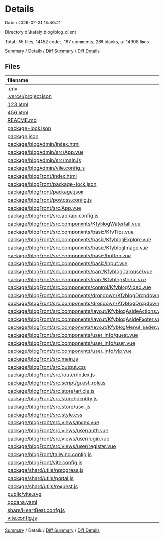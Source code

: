 # Details

Date : 2025-07-24 15:49:21

Directory d:\\kafeiy_blog\\blog_client

Total : 55 files,  14452 codes, 167 comments, 289 blanks, all 14908 lines

[Summary](results.md) / Details / [Diff Summary](diff.md) / [Diff Details](diff-details.md)

## Files
| filename | language | code | comment | blank | total |
| :--- | :--- | ---: | ---: | ---: | ---: |
| [.env](/.env) | Properties | 1 | 1 | 0 | 2 |
| [.vercel/project.json](/.vercel/project.json) | JSON | 1 | 0 | 0 | 1 |
| [123.html](/123.html) | HTML | 232 | 6 | 11 | 249 |
| [456.html](/456.html) | HTML | 11 | 0 | 1 | 12 |
| [README.md](/README.md) | Markdown | 3 | 0 | 3 | 6 |
| [package-lock.json](/package-lock.json) | JSON | 8,726 | 0 | 1 | 8,727 |
| [package.json](/package.json) | JSON | 39 | 0 | 1 | 40 |
| [package/blogAdmin/index.html](/package/blogAdmin/index.html) | HTML | 12 | 0 | 1 | 13 |
| [package/blogAdmin/src/App.vue](/package/blogAdmin/src/App.vue) | vue | 7 | 0 | 4 | 11 |
| [package/blogAdmin/src/main.js](/package/blogAdmin/src/main.js) | JavaScript | 4 | 0 | 1 | 5 |
| [package/blogAdmin/vite.config.js](/package/blogAdmin/vite.config.js) | JavaScript | 15 | 0 | 1 | 16 |
| [package/blogFront/index.html](/package/blogFront/index.html) | HTML | 15 | 0 | 3 | 18 |
| [package/blogFront/package-lock.json](/package/blogFront/package-lock.json) | JSON | 1,578 | 0 | 1 | 1,579 |
| [package/blogFront/package.json](/package/blogFront/package.json) | JSON | 18 | 0 | 1 | 19 |
| [package/blogFront/postcss.config.js](/package/blogFront/postcss.config.js) | JavaScript | 6 | 1 | 0 | 7 |
| [package/blogFront/src/App.vue](/package/blogFront/src/App.vue) | vue | 14 | 0 | 4 | 18 |
| [package/blogFront/src/api/api.config.js](/package/blogFront/src/api/api.config.js) | JavaScript | 10 | 1 | 0 | 11 |
| [package/blogFront/src/components/KfyblogWaterfall.vue](/package/blogFront/src/components/KfyblogWaterfall.vue) | vue | 540 | 28 | 45 | 613 |
| [package/blogFront/src/components/basic/KfyTips.vue](/package/blogFront/src/components/basic/KfyTips.vue) | vue | 69 | 0 | 12 | 81 |
| [package/blogFront/src/components/basic/KfyblogExplore.vue](/package/blogFront/src/components/basic/KfyblogExplore.vue) | vue | 40 | 0 | 3 | 43 |
| [package/blogFront/src/components/basic/KfyblogImage.vue](/package/blogFront/src/components/basic/KfyblogImage.vue) | vue | 1 | 6 | 0 | 7 |
| [package/blogFront/src/components/basic/button.vue](/package/blogFront/src/components/basic/button.vue) | vue | 36 | 0 | 5 | 41 |
| [package/blogFront/src/components/basic/input.vue](/package/blogFront/src/components/basic/input.vue) | vue | 87 | 0 | 11 | 98 |
| [package/blogFront/src/components/card/KfyblogCarousel.vue](/package/blogFront/src/components/card/KfyblogCarousel.vue) | vue | 8 | 12 | 5 | 25 |
| [package/blogFront/src/components/card/KfyblogModal.vue](/package/blogFront/src/components/card/KfyblogModal.vue) | vue | 131 | 13 | 14 | 158 |
| [package/blogFront/src/components/control/KfyblogVideo.vue](/package/blogFront/src/components/control/KfyblogVideo.vue) | vue | 25 | 10 | 2 | 37 |
| [package/blogFront/src/components/dropdown/KfyblogDropdown.vue](/package/blogFront/src/components/dropdown/KfyblogDropdown.vue) | vue | 171 | 15 | 17 | 203 |
| [package/blogFront/src/components/dropdown/KfyblogDropdownItem.vue](/package/blogFront/src/components/dropdown/KfyblogDropdownItem.vue) | vue | 59 | 13 | 5 | 77 |
| [package/blogFront/src/components/layout/KfyblogAsideActions.vue](/package/blogFront/src/components/layout/KfyblogAsideActions.vue) | vue | 130 | 6 | 6 | 142 |
| [package/blogFront/src/components/layout/KfyblogAsideFooter.vue](/package/blogFront/src/components/layout/KfyblogAsideFooter.vue) | vue | 10 | 0 | 0 | 10 |
| [package/blogFront/src/components/layout/KfyblogMenuHeader.vue](/package/blogFront/src/components/layout/KfyblogMenuHeader.vue) | vue | 37 | 0 | 4 | 41 |
| [package/blogFront/src/components/user_info/guest.vue](/package/blogFront/src/components/user_info/guest.vue) | vue | 44 | 0 | 4 | 48 |
| [package/blogFront/src/components/user_info/user.vue](/package/blogFront/src/components/user_info/user.vue) | vue | 47 | 0 | 4 | 51 |
| [package/blogFront/src/components/user_info/vip.vue](/package/blogFront/src/components/user_info/vip.vue) | vue | 18 | 0 | 3 | 21 |
| [package/blogFront/src/main.js](/package/blogFront/src/main.js) | JavaScript | 24 | 0 | 8 | 32 |
| [package/blogFront/src/output.css](/package/blogFront/src/output.css) | CSS | 1,310 | 1 | 1 | 1,312 |
| [package/blogFront/src/router/index.js](/package/blogFront/src/router/index.js) | JavaScript | 54 | 0 | 7 | 61 |
| [package/blogFront/src/script/guest_role.js](/package/blogFront/src/script/guest_role.js) | JavaScript | 29 | 0 | 3 | 32 |
| [package/blogFront/src/store/article.js](/package/blogFront/src/store/article.js) | JavaScript | 14 | 0 | 1 | 15 |
| [package/blogFront/src/store/identity.js](/package/blogFront/src/store/identity.js) | JavaScript | 91 | 3 | 5 | 99 |
| [package/blogFront/src/store/user.js](/package/blogFront/src/store/user.js) | JavaScript | 157 | 5 | 6 | 168 |
| [package/blogFront/src/style.css](/package/blogFront/src/style.css) | CSS | 41 | 1 | 7 | 49 |
| [package/blogFront/src/views/index.vue](/package/blogFront/src/views/index.vue) | vue | 31 | 0 | 5 | 36 |
| [package/blogFront/src/views/user/auth.vue](/package/blogFront/src/views/user/auth.vue) | vue | 66 | 0 | 8 | 74 |
| [package/blogFront/src/views/user/login.vue](/package/blogFront/src/views/user/login.vue) | vue | 205 | 1 | 25 | 231 |
| [package/blogFront/src/views/user/register.vue](/package/blogFront/src/views/user/register.vue) | vue | 93 | 1 | 11 | 105 |
| [package/blogFront/tailwind.config.js](/package/blogFront/tailwind.config.js) | JavaScript | 19 | 1 | 0 | 20 |
| [package/blogFront/vite.config.js](/package/blogFront/vite.config.js) | JavaScript | 23 | 1 | 1 | 25 |
| [package/shard/utils/nprogress.js](/package/shard/utils/nprogress.js) | JavaScript | 16 | 3 | 4 | 23 |
| [package/shard/utils/portal.js](/package/shard/utils/portal.js) | JavaScript | 13 | 3 | 3 | 19 |
| [package/shard/utils/request.js](/package/shard/utils/request.js) | JavaScript | 61 | 12 | 9 | 82 |
| [public/vite.svg](/public/vite.svg) | XML | 1 | 0 | 0 | 1 |
| [qodana.yaml](/qodana.yaml) | YAML | 4 | 19 | 7 | 30 |
| [share/HeartBeat.confg.js](/share/HeartBeat.confg.js) | JavaScript | 19 | 4 | 4 | 27 |
| [vite.config.js](/vite.config.js) | JavaScript | 36 | 0 | 1 | 37 |

[Summary](results.md) / Details / [Diff Summary](diff.md) / [Diff Details](diff-details.md)